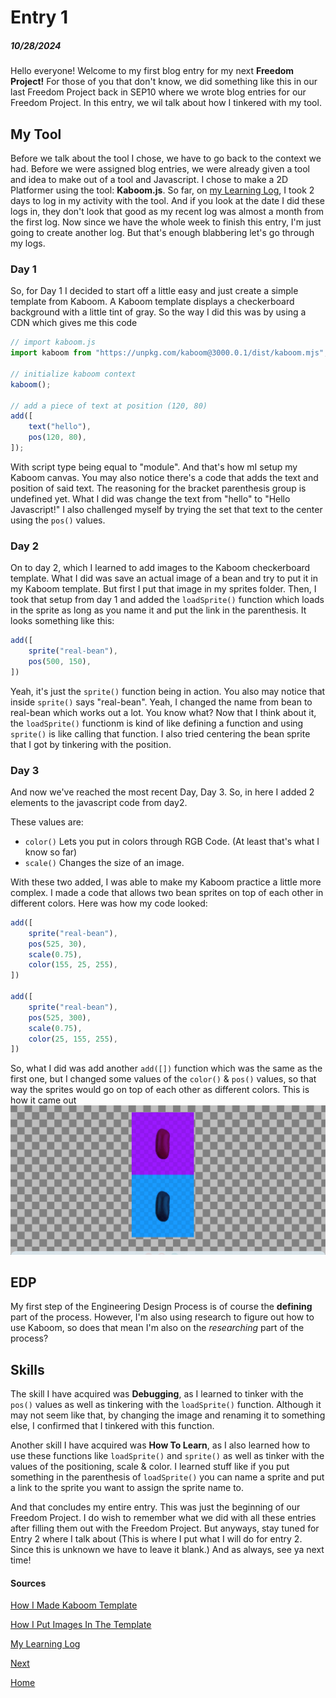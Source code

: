 # Entry 1
##### 10/28/2024

Hello everyone! Welcome to my first blog entry for my next **Freedom Project!** For those of you that don't know, we did something like this in our last Freedom Project back in SEP10 where we wrote blog entries for our Freedom Project. In this entry, we wil talk about how I tinkered with my tool.

## My Tool
Before we talk about the tool I chose, we have to go back to the context we had. Before we were assigned blog entries, we were already given a tool and idea to make out of a tool and Javascript. I chose to make a 2D Platformer using the tool: **Kaboom.js**. So far, on [my Learning Log](tool/learning-log.md), I took 2 days to log in my activity with the tool. And if you look at the date I did these logs in, they don't look that good as my recent log was almost a month from the first log. Now since we have the whole week to finish this entry, I'm just going to create another log. But that's enough blabbering let's go through my logs.

### Day 1
So, for Day 1 I decided to start off a little easy and just create a simple template from Kaboom. A Kaboom template displays a checkerboard background with a little tint of gray. So the way I did this was by using a CDN which gives me this code
```js
// import kaboom.js
import kaboom from "https://unpkg.com/kaboom@3000.0.1/dist/kaboom.mjs";

// initialize kaboom context
kaboom();

// add a piece of text at position (120, 80)
add([
    text("hello"),
    pos(120, 80),
]);
```
With script type being equal to "module". And that's how mI setup my Kaboom canvas. You may also notice there's a code that adds the text and position of said text. The reasoning for the bracket parenthesis group is undefined yet. What I did was change the text from "hello" to "Hello Javascript!" I also challenged myself by trying the set that text to the center using the `pos()` values.
### Day 2
On to day 2, which I learned to add images to the Kaboom checkerboard template. What I did was save an actual image of a bean and try to put it in my Kaboom template. But first I put that image in my sprites folder. Then, I took that setup from day 1 and added the `loadSprite()` function which loads in the sprite as long as you name it and put the link in the parenthesis.
It looks something like this:
```js
add([
    sprite("real-bean"),
    pos(500, 150),
])
```
Yeah, it's just the `sprite()` function being in action. You also may notice that inside `sprite()` says "real-bean". Yeah, I changed the name from bean to real-bean which works out a lot. You know what? Now that I think about it, the `loadSprite()` functionm is kind of like defining a function and using `sprite()` is like calling that function. I also tried centering the bean sprite that I got by tinkering with the position.
### Day 3
And now we've reached the most recent Day, Day 3. So, in here I added 2 elements to the javascript code from day2.

These values are:
* `color()` Lets you put in colors through RGB Code. (At least that's what I know so far)
* `scale()` Changes the size of an image.

With these two added, I was able to make my Kaboom practice a little more complex. I made a code that allows two bean sprites on top of each other in different colors. Here was how my code looked:
```js
add([
    sprite("real-bean"),
    pos(525, 30),
    scale(0.75),
    color(155, 25, 255),
])

add([
    sprite("real-bean"),
    pos(525, 300),
    scale(0.75),
    color(25, 155, 255),
])
```
So, what I did was add another `add([])` function which was the same as the first one, but I changed some values of the `color()` & `pos()` values, so that way the sprites would go on top of each other as different colors. This is how it came out ![](../tool/screenshots/daythree.png)
## EDP
My first step of the Engineering Design Process is of course the **defining** part of the process. However, I'm also using research to figure out how to use Kaboom, so does that mean I'm also on the _researching_ part of the process?
## Skills
The skill I have acquired was **Debugging**, as I learned to tinker with the `pos()` values as well as tinkering with the `loadSprite()` function. Although it may not seem like that, by changing the image and renaming it to something else, I confirmed that I tinkered with this function.

Another skill I have acquired was **How To Learn**, as I also learned how to use these functions like `loadSprite()` and `sprite()` as well as tinker with the values of the positioning, scale & color. I learned stuff like if you put something in the parenthesis of `loadSprite()` you can name a sprite and put a link to the sprite you want to assign the sprite name to.

And that concludes my entire entry. This was just the beginning of our Freedom Project. I do wish to remember what we did with all these entries after filling them out with the Freedom Project. But anyways, stay tuned for Entry 2 where I talk about (This is where I put what I will do for entry 2. Since this is unknown we have to leave it blank.) And as always, see ya next time!
#### Sources
[How I Made Kaboom Template](tool/day1.html)

[How I Put Images In The Template](tool/day2.html)

[My Learning Log](tool/learning-log.md)

[Next](entry02.md)

[Home](../README.md)
